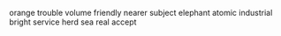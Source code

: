orange trouble volume friendly nearer subject elephant atomic industrial bright service herd sea real accept